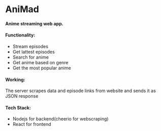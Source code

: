<h1> AniMad </h1>
<h4>Anime streaming web app.</h4>
<h4>Functionality:</h4>
<ul>
  <li>Stream episodes</li>
  <li>Get lattest episodes</li>
  <li>Search for anime</li>
  <li>Get anime based on genre</li>
  <li>Get the most popular anime</li>
 </ul>
 <h4>Working:</h4>
 The server scrapes data and episode links from website and sends it as JSON response
 <h4>Tech Stack:</h4>
 <ul>
  <li>Nodejs for backend(cheerio for webscraping)</li>
  <li>React for frontend</li>
 </ul>
